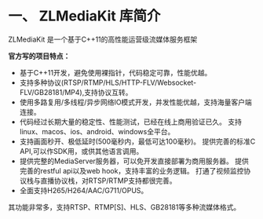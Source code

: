 # 一、 ZLMediaKit 库简介

ZLMediaKit 是一个基于C++11的高性能运营级流媒体服务框架

**官方写的项目特点：**

- 基于C++11开发，避免使用裸指针，代码稳定可靠，性能优越。
- 支持多种协议(RTSP/RTMP/HLS/HTTP-FLV/Websocket-FLV/GB28181/MP4),支持协议互转。
- 使用多路复用/多线程/异步网络IO模式开发，并发性能优越，支持海量客户端连接。
- 代码经过长期大量的稳定性、性能测试，已经在线上商用验证已久。 支持linux、macos、ios、android、windows全平台。
- 支持画面秒开、极低延时(500毫秒内，最低可达100毫秒)。 提供完善的标准C API,可以作SDK用，或供其他语言调用。
- 提供完整的MediaServer服务器，可以免开发直接部署为商用服务器。 提供完善的restful api以及web hook，支持丰富的业务逻辑。 打通了视频监控协议栈与直播协议栈，对RTSP/RTMP支持都很完善。
- 全面支持H265/H264/AAC/G711/OPUS。

其功能非常多，支持RTSP、RTMP[S]、HLS、GB28181等多种流媒体格式。
